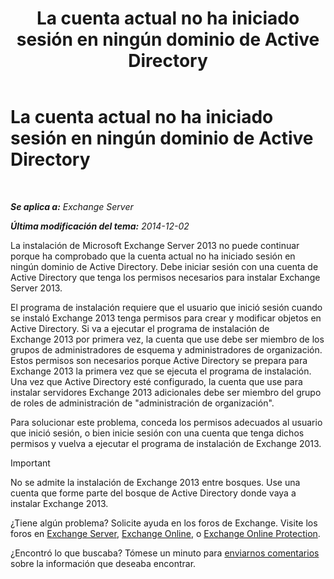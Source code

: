 ﻿---
title: 'La cuenta actual no ha iniciado sesión en ningún dominio de Active Directory'
TOCTitle: La cuenta actual no ha iniciado sesión en ningún dominio de Active Directory
ms:assetid: 0e229d10-605a-420f-bf8b-58a7fcb5b259
ms:mtpsurl: https://technet.microsoft.com/es-es/library/ms.exch.setupreadiness.loggedontodomain(v=EXCHG.150)
ms:contentKeyID: 48267798
ms.date: 04/23/2018
mtps_version: v=EXCHG.150
ms.translationtype: HT
---

# La cuenta actual no ha iniciado sesión en ningún dominio de Active Directory

 

_**Se aplica a:** Exchange Server_

_**Última modificación del tema:** 2014-12-02_

La instalación de Microsoft Exchange Server 2013 no puede continuar porque ha comprobado que la cuenta actual no ha iniciado sesión en ningún dominio de Active Directory. Debe iniciar sesión con una cuenta de Active Directory que tenga los permisos necesarios para instalar Exchange Server 2013.

El programa de instalación requiere que el usuario que inició sesión cuando se instaló Exchange 2013 tenga permisos para crear y modificar objetos en Active Directory. Si va a ejecutar el programa de instalación de Exchange 2013 por primera vez, la cuenta que use debe ser miembro de los grupos de administradores de esquema y administradores de organización. Estos permisos son necesarios porque Active Directory se prepara para Exchange 2013 la primera vez que se ejecuta el programa de instalación. Una vez que Active Directory esté configurado, la cuenta que use para instalar servidores Exchange 2013 adicionales debe ser miembro del grupo de roles de administración de "administración de organización".

Para solucionar este problema, conceda los permisos adecuados al usuario que inició sesión, o bien inicie sesión con una cuenta que tenga dichos permisos y vuelva a ejecutar el programa de instalación de Exchange 2013.


> [!IMPORTANT]
> No se admite la instalación de Exchange&nbsp;2013 entre bosques. Use una cuenta que forme parte del bosque de Active Directory donde vaya a instalar Exchange&nbsp;2013.



¿Tiene algún problema? Solicite ayuda en los foros de Exchange. Visite los foros en [Exchange Server](https://go.microsoft.com/fwlink/p/?linkid=60612), [Exchange Online](https://go.microsoft.com/fwlink/p/?linkid=267542), o [Exchange Online Protection](https://go.microsoft.com/fwlink/p/?linkid=285351).

¿Encontró lo que buscaba? Tómese un minuto para [enviarnos comentarios](mailto:exsetuphelpfeedback@microsoft.com?subject=exchange%202013%20setup%20help%20feedbac) sobre la información que deseaba encontrar.

